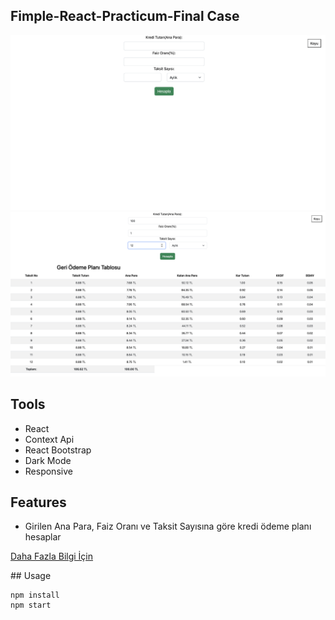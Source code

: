 ## Fimple-React-Practicum-Final Case

![ss1](./img/1.png)
![ss2](./img/2.png)

## Tools
* React
* Context Api
* React Bootstrap
* Dark Mode
* Responsive

## Features
* Girilen Ana Para, Faiz Oranı ve Taksit Sayısına göre kredi ödeme planı hesaplar

[Daha Fazla Bilgi İçin](https://www.kredimodeli.com/makaleler/KrediHesaplama#:~:text=Krediyi%20ald%C4%B1ktan%20bir%20ay%20sonra,92%2C12%20TL%20borcunuz%20kal%C4%B1r.)


## Usage
```
npm install
npm start
```
